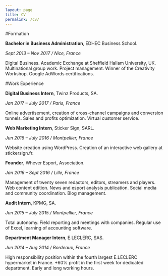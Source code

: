 ```yaml
---
layout: page
title: CV
permalink: /cv/
---
```

#Formation

__Bachelor in Business Administration__, EDHEC Business School.

_Sept 2013 – Nov 2017 / Nice, France_

Digital Business. Academic Exchange at Sheffield Hallam University, UK. Multinational group work. Project management. Winner of the Creativity Workshop. Google AdWords certifications.

#Work Experience

__Digital Business Intern__, Twinz Products, SA.

_Jan 2017 – July 2017 / Paris, France_

Online advertisement, creation of cross-channel campaigns and conversion tunnels. Sales and profits optimization. Virtual customer service.

__Web Marketing Intern__, Sticker Sign, SARL.

_Jun 2016 – July 2016 / Montpellier, France_

Website creation using WordPress. Creation of an interactive web gallery at stickersign.fr.

__Founder__, Whever Esport, Association.

_Jan 2016 – Sept 2016 / Lille, France_

Management of twenty seven redactors, editors, streamers and players. Web content edition. News and esport analysis publication. Social media and community coordination. Blog management.

__Audit Intern__, KPMG, SA.

_Jun 2015 – July 2015 / Montpellier, France_

Total autonomy. Field reporting and meetings with companies. Regular use of Excel, learning of accounting software.

__Department Manager Intern__, E.LECLERC, SAS.

_Jun 2014 – Aug 2014 / Bordeaux, France_

High responsibility position within the fourth largest E.LECLERC hypermarket in France. +60% profit in the first week for dedicated department. Early and long working hours.
